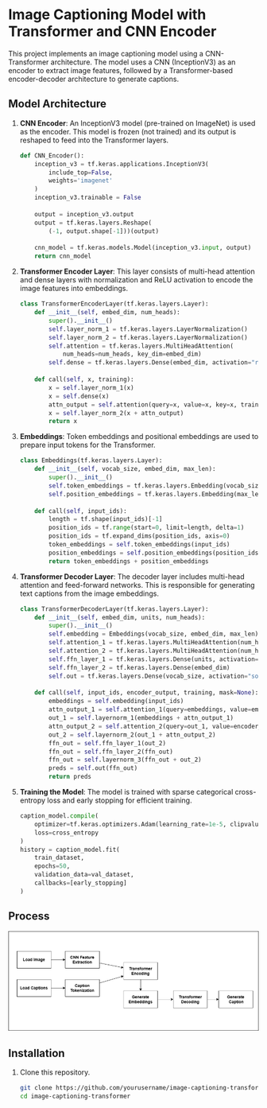 # Image Captioning Model with Transformer and CNN Encoder

This project implements an image captioning model using a CNN-Transformer architecture. The model uses a CNN (InceptionV3) as an encoder to extract image features, followed by a Transformer-based encoder-decoder architecture to generate captions.

## Model Architecture

1. **CNN Encoder**: An InceptionV3 model (pre-trained on ImageNet) is used as the encoder. This model is frozen (not trained) and its output is reshaped to feed into the Transformer layers.
   
    ```python
    def CNN_Encoder():
        inception_v3 = tf.keras.applications.InceptionV3(
            include_top=False,
            weights='imagenet'
        )
        inception_v3.trainable = False

        output = inception_v3.output
        output = tf.keras.layers.Reshape(
            (-1, output.shape[-1]))(output)

        cnn_model = tf.keras.models.Model(inception_v3.input, output)
        return cnn_model
    ```

2. **Transformer Encoder Layer**: This layer consists of multi-head attention and dense layers with normalization and ReLU activation to encode the image features into embeddings.
   
    ```python
    class TransformerEncoderLayer(tf.keras.layers.Layer):
        def __init__(self, embed_dim, num_heads):
            super().__init__()
            self.layer_norm_1 = tf.keras.layers.LayerNormalization()
            self.layer_norm_2 = tf.keras.layers.LayerNormalization()
            self.attention = tf.keras.layers.MultiHeadAttention(
                num_heads=num_heads, key_dim=embed_dim)
            self.dense = tf.keras.layers.Dense(embed_dim, activation="relu")

        def call(self, x, training):
            x = self.layer_norm_1(x)
            x = self.dense(x)
            attn_output = self.attention(query=x, value=x, key=x, training=training)
            x = self.layer_norm_2(x + attn_output)
            return x
    ```

3. **Embeddings**: Token embeddings and positional embeddings are used to prepare input tokens for the Transformer.
   
    ```python
    class Embeddings(tf.keras.layers.Layer):
        def __init__(self, vocab_size, embed_dim, max_len):
            super().__init__()
            self.token_embeddings = tf.keras.layers.Embedding(vocab_size, embed_dim)
            self.position_embeddings = tf.keras.layers.Embedding(max_len, embed_dim)

        def call(self, input_ids):
            length = tf.shape(input_ids)[-1]
            position_ids = tf.range(start=0, limit=length, delta=1)
            position_ids = tf.expand_dims(position_ids, axis=0)
            token_embeddings = self.token_embeddings(input_ids)
            position_embeddings = self.position_embeddings(position_ids)
            return token_embeddings + position_embeddings
    ```

4. **Transformer Decoder Layer**: The decoder layer includes multi-head attention and feed-forward networks. This is responsible for generating text captions from the image embeddings.

    ```python
    class TransformerDecoderLayer(tf.keras.layers.Layer):
        def __init__(self, embed_dim, units, num_heads):
            super().__init__()
            self.embedding = Embeddings(vocab_size, embed_dim, max_len)
            self.attention_1 = tf.keras.layers.MultiHeadAttention(num_heads=num_heads, key_dim=embed_dim)
            self.attention_2 = tf.keras.layers.MultiHeadAttention(num_heads=num_heads, key_dim=embed_dim)
            self.ffn_layer_1 = tf.keras.layers.Dense(units, activation="relu")
            self.ffn_layer_2 = tf.keras.layers.Dense(embed_dim)
            self.out = tf.keras.layers.Dense(vocab_size, activation="softmax")

        def call(self, input_ids, encoder_output, training, mask=None):
            embeddings = self.embedding(input_ids)
            attn_output_1 = self.attention_1(query=embeddings, value=embeddings, key=embeddings, training=training)
            out_1 = self.layernorm_1(embeddings + attn_output_1)
            attn_output_2 = self.attention_2(query=out_1, value=encoder_output, key=encoder_output, training=training)
            out_2 = self.layernorm_2(out_1 + attn_output_2)
            ffn_out = self.ffn_layer_1(out_2)
            ffn_out = self.ffn_layer_2(ffn_out)
            ffn_out = self.layernorm_3(ffn_out + out_2)
            preds = self.out(ffn_out)
            return preds
    ```

5. **Training the Model**: The model is trained with sparse categorical cross-entropy loss and early stopping for efficient training.

    ```python
    caption_model.compile(
        optimizer=tf.keras.optimizers.Adam(learning_rate=1e-5, clipvalue=1.0),
        loss=cross_entropy
    )
    history = caption_model.fit(
        train_dataset,
        epochs=50,
        validation_data=val_dataset,
        callbacks=[early_stopping]
    )
    ```
## Process

![Image Captioning Process](Imagecaptioning.png)

## Installation

1. Clone this repository.
   ```bash
   git clone https://github.com/yourusername/image-captioning-transformer.git
   cd image-captioning-transformer
